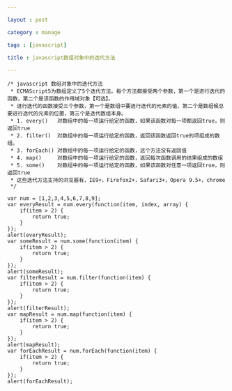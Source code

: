 ```yaml
---

layout : post

category : manage

tags : [javascript]

title : javascript数组对象中的迭代方法

---
```


    /* javascript 数组对象中的迭代方法  
     * ECMAScript5为数组定义了5个迭代方法。每个方法都接受两个参数，第一个是进行迭代的函数，第二个是该函数的作用域对象【可选】。  
     * 进行迭代的函数接受三个参数，第一个是数组中要进行迭代的元素的值，第二个是数组候总要进行迭代的元素的位置，第三个是迭代数组本身。  
     * 1. every()   对数组中的每一项运行给定的函数，如果该函数对每一项都返回true，则返回true   
     * 2. filter()  对数组中的每一项运行给定的函数，返回该函数返回true的项组成的数组。  
     * 3. forEach() 对数组中的每一项运行给定的函数，这个方法没有返回值  
     * 4. map()     对数组中的每一项运行给定的函数，返回每次函数调用的结果组成的数组  
     * 5. some()    对数组中的每一项运行给定的函数，如果该函数对任意一项返回true，则返回true    
     * 这些迭代方法支持的浏览器有，IE9+，Firefox2+，Safari3+，Opera 9.5+，chrome  
     */ 

    var num = [1,2,3,4,5,6,7,8,9];  
    var everyResult = num.every(function(item, index, array) {  
        if(item > 2) {  
            return true;  
        }  
    });  
    alert(everyResult);
    var someResult = num.some(function(item) {  
        if(item > 2) {  
            return true;  
        }  
    });  
    alert(someResult);
    var filterResult = num.filter(function(item) {  
        if(item > 2) {  
            return true;  
        }  
    });  
    alert(filterResult);  
    var mapResult = num.map(function(item) {  
        if(item > 2) {  
            return true;  
        }   
    });  
    alert(mapResult);  
    var forEachResult = num.forEach(function(item) {  
        if(item > 2) {  
            return true;  
        }  
    });  
    alert(forEachResult);